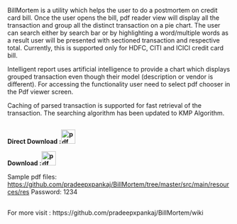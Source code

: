 BillMortem is a utility which helps the user to do a postmortem on credit card bill. Once the user opens the bill, pdf reader view will display all the transaction and group all the distinct transaction on a pie chart. The user can search either by search bar or by highlighting a word/multiple words as a result user will be presented with sectioned transaction and respective total. Currently, this is supported only for HDFC, CITI and ICICI credit card bill.

Intelligent report uses artificial intelligence to provide a chart which displays grouped transaction even though their model (description or vendor is different). For accessing the functionality user need to select pdf chooser in the Pdf viewer screen.

Caching of parsed transaction is supported for fast retrieval of the transaction. The searching algorithm has been updated to KMP Algorithm.

<h2></h2>
<b>Direct Download :<a href="https://www.dropbox.com/s/mz7r6f20esepfr7/BillMortem_jar.zip?dl=0"><img src="https://github.com/pradeepxpankaj/BillMortem/blob/master/src/main/resources/res/img_download.png" alt="pdf chooser" width="32px" height="32px"></a> </b>

<b>Download :<a href="https://github.com/pradeepxpankaj/BillMortem/blob/master/executables/BillMortem_jar.zip"><img src="https://github.com/pradeepxpankaj/BillMortem/blob/master/src/main/resources/res/img_download.png" alt="pdf chooser" width="32px" height="32px"></a> </b>

Sample pdf files: https://github.com/pradeepxpankaj/BillMortem/tree/master/src/main/resources/res
Password: 1234

<h2></h2>
For more visit : https://github.com/pradeepxpankaj/BillMortem/wiki